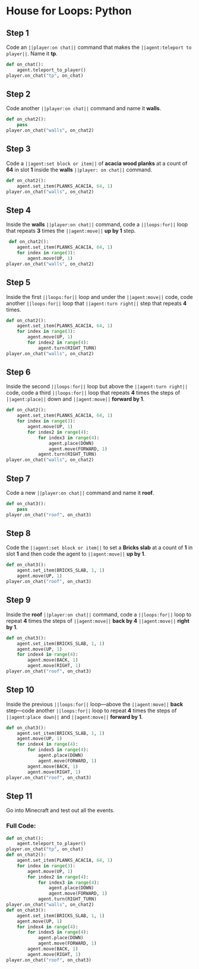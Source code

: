 # House for Loops: Python

## Step 1
Code an ``||player:on chat||`` command that makes the ``||agent:teleport to player||``. Name it **tp**. 

```python
def on_chat():
    agent.teleport_to_player()
player.on_chat("tp", on_chat)
```

## Step 2
Code another ``||player:on chat||`` command and name it **walls**.

```python
def on_chat2():
    pass
player.on_chat("walls", on_chat2)

```

## Step 3
Code a ``||agent:set block or item||`` of **acacia wood planks** at a count of **64** in slot **1** inside the **walls** ``||player: on chat||`` command.

```python
def on_chat2():
    agent.set_item(PLANKS_ACACIA, 64, 1)
player.on_chat("walls", on_chat2)
```

## Step 4
Inside the **walls** ``||player:on chat||`` command, code a ``||loops:for||`` loop that repeats **3** times the ``||agent:move||`` **up by 1** step.

```python
 def on_chat2():
    agent.set_item(PLANKS_ACACIA, 64, 1)
    for index in range(3):
        agent.move(UP, 1)
player.on_chat("walls", on_chat2)
```

## Step 5
Inside the first ``||loops:for||`` loop and under the ``||agent:move||`` code, code another ``||loops:for||`` loop that ``||agent:turn right||`` step that repeats **4** times.

```python
def on_chat2():
    agent.set_item(PLANKS_ACACIA, 64, 1)
    for index in range(3):
        agent.move(UP, 1)
        for index2 in range(4):
            agent.turn(RIGHT_TURN)
player.on_chat("walls", on_chat2)
```

## Step 6
Inside the second ``||loops:for||`` loop but above the ``||agent:turn right||`` code, code a third ``||loops:for||`` loop that repeats **4** times the steps of ``||agent:place||`` down and ``||agent:move||`` **forward by 1**.

```python
def on_chat2():
    agent.set_item(PLANKS_ACACIA, 64, 1)
    for index in range(3):
        agent.move(UP, 1)
        for index2 in range(4):
            for index3 in range(4):
                agent.place(DOWN)
                agent.move(FORWARD, 1)
            agent.turn(RIGHT_TURN)
player.on_chat("walls", on_chat2)
```

## Step 7
Code a new ``||player:on chat||`` command and name it **roof**.   

```python
def on_chat3():
    pass
player.on_chat("roof", on_chat3)
```

## Step 8
Code the ``||agent:set block or item||`` to set a **Bricks slab** at a count of **1** in slot **1** and then code the agent to ``||agent:move||`` **up by 1**.

```python
def on_chat3():
    agent.set_item(BRICKS_SLAB, 1, 1)
    agent.move(UP, 1)
player.on_chat("roof", on_chat3)
```

## Step 9
Inside the **roof** ``||player:on chat||`` command, code a ``||loops:for||`` loop to repeat **4** times the steps of ``||agent:move||`` **back by 4** ``||agent:move||`` **right by 1**.  
	
```python
def on_chat3():
    agent.set_item(BRICKS_SLAB, 1, 1)
    agent.move(UP, 1)
    for index4 in range(4):
        agent.move(BACK, 1)
        agent.move(RIGHT, 1)
player.on_chat("roof", on_chat3)
```

## Step 10
Inside the previous ``||loops:for||`` loop—above the ``||agent:move||`` **back** step—code another ``||loops:for||`` loop to repeat **4** times the steps of  ``||agent:place down||`` and ``||agent:move||`` **forward by 1**.

```python
def on_chat3():
    agent.set_item(BRICKS_SLAB, 1, 1)
    agent.move(UP, 1)
    for index4 in range(4):
        for index5 in range(4):
            agent.place(DOWN)
            agent.move(FORWARD, 1)
        agent.move(BACK, 1)
        agent.move(RIGHT, 1)
player.on_chat("roof", on_chat3)
```

## Step 11
Go into Minecraft and test out all the events.

### Full Code: 

```python
def on_chat():
    agent.teleport_to_player()
player.on_chat("tp", on_chat)
def on_chat2():
    agent.set_item(PLANKS_ACACIA, 64, 1)
    for index in range(3):
        agent.move(UP, 1)
        for index2 in range(4):
            for index3 in range(4):
                agent.place(DOWN)
                agent.move(FORWARD, 1)
            agent.turn(RIGHT_TURN)
player.on_chat("walls", on_chat2)
def on_chat3():
    agent.set_item(BRICKS_SLAB, 1, 1)
    agent.move(UP, 1)
    for index4 in range(4):
        for index5 in range(4):
            agent.place(DOWN)
            agent.move(FORWARD, 1)
        agent.move(BACK, 1)
        agent.move(RIGHT, 1)
player.on_chat("roof", on_chat3)
```


